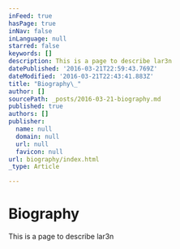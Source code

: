 ```yaml
---
inFeed: true
hasPage: true
inNav: false
inLanguage: null
starred: false
keywords: []
description: This is a page to describe lar3n
datePublished: '2016-03-21T22:59:43.769Z'
dateModified: '2016-03-21T22:43:41.883Z'
title: "Biography\_"
author: []
sourcePath: _posts/2016-03-21-biography.md
published: true
authors: []
publisher:
  name: null
  domain: null
  url: null
  favicon: null
url: biography/index.html
_type: Article

---
```

# Biography 

This is a page to describe lar3n